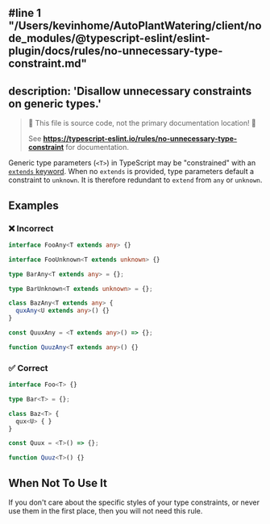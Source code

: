 #line 1 "/Users/kevinhome/AutoPlantWatering/client/node_modules/@typescript-eslint/eslint-plugin/docs/rules/no-unnecessary-type-constraint.md"
---
description: 'Disallow unnecessary constraints on generic types.'
---

> 🛑 This file is source code, not the primary documentation location! 🛑
>
> See **https://typescript-eslint.io/rules/no-unnecessary-type-constraint** for documentation.

Generic type parameters (`<T>`) in TypeScript may be "constrained" with an [`extends` keyword](https://www.typescriptlang.org/docs/handbook/generics.html#generic-constraints).
When no `extends` is provided, type parameters default a constraint to `unknown`.
It is therefore redundant to `extend` from `any` or `unknown`.

## Examples

<!--tabs-->

### ❌ Incorrect

```ts
interface FooAny<T extends any> {}

interface FooUnknown<T extends unknown> {}

type BarAny<T extends any> = {};

type BarUnknown<T extends unknown> = {};

class BazAny<T extends any> {
  quxAny<U extends any>() {}
}

const QuuxAny = <T extends any>() => {};

function QuuzAny<T extends any>() {}
```

### ✅ Correct

```ts
interface Foo<T> {}

type Bar<T> = {};

class Baz<T> {
  qux<U> { }
}

const Quux = <T>() => {};

function Quuz<T>() {}
```

## When Not To Use It

If you don't care about the specific styles of your type constraints, or never use them in the first place, then you will not need this rule.
